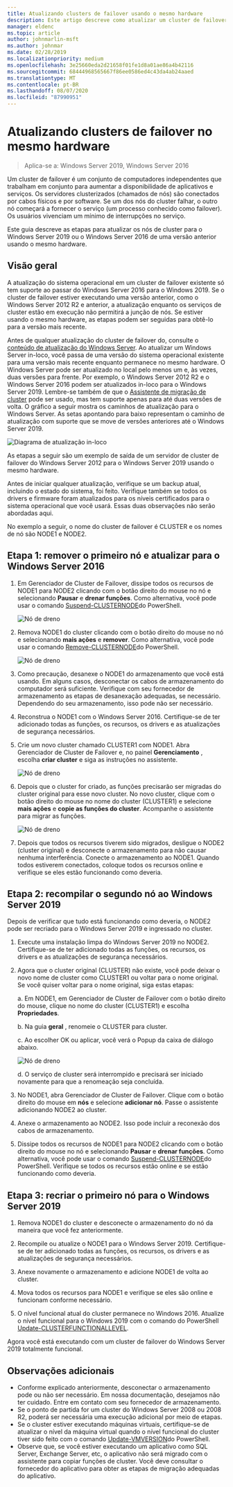 ```yaml
---
title: Atualizando clusters de failover usando o mesmo hardware
description: Este artigo descreve como atualizar um cluster de failover de 2 nós usando o mesmo hardware
manager: eldenc
ms.topic: article
author: johnmarlin-msft
ms.author: johnmar
ms.date: 02/28/2019
ms.localizationpriority: medium
ms.openlocfilehash: 3e25660eda2d21658f01fe1d8a01ae86a4b42116
ms.sourcegitcommit: 68444968565667f86ee0586ed4c43da4ab24aaed
ms.translationtype: MT
ms.contentlocale: pt-BR
ms.lasthandoff: 08/07/2020
ms.locfileid: "87990951"
---
```

# <a name="upgrading-failover-clusters-on-the-same-hardware"></a>Atualizando clusters de failover no mesmo hardware

> Aplica-se a: Windows Server 2019, Windows Server 2016

Um cluster de failover é um conjunto de computadores independentes que trabalham em conjunto para aumentar a disponibilidade de aplicativos e serviços. Os servidores clusterizados (chamados de nós) são conectados por cabos físicos e por software. Se um dos nós do cluster falhar, o outro nó começará a fornecer o serviço (um processo conhecido como failover). Os usuários vivenciam um mínimo de interrupções no serviço.

Este guia descreve as etapas para atualizar os nós de cluster para o Windows Server 2019 ou o Windows Server 2016 de uma versão anterior usando o mesmo hardware.

## <a name="overview"></a>Visão geral

A atualização do sistema operacional em um cluster de failover existente só tem suporte ao passar do Windows Server 2016 para o Windows 2019.  Se o cluster de failover estiver executando uma versão anterior, como o Windows Server 2012 R2 e anterior, a atualização enquanto os serviços de cluster estão em execução não permitirá a junção de nós.  Se estiver usando o mesmo hardware, as etapas podem ser seguidas para obtê-lo para a versão mais recente.

Antes de qualquer atualização do cluster de failover do, consulte o [conteúdo de atualização do Windows Server](../upgrade/upgrade-overview.md).  Ao atualizar um Windows Server in-loco, você passa de uma versão do sistema operacional existente para uma versão mais recente enquanto permanece no mesmo hardware. O Windows Server pode ser atualizado no local pelo menos um e, às vezes, duas versões para frente. Por exemplo, o Windows Server 2012 R2 e o Windows Server 2016 podem ser atualizados in-loco para o Windows Server 2019.  Lembre-se também de que o [Assistente de migração de cluster](https://blogs.msdn.microsoft.com/clustering/2012/06/25/how-to-move-highly-available-clustered-vms-to-windows-server-2012-with-the-cluster-migration-wizard/) pode ser usado, mas tem suporte apenas para até duas versões de volta. O gráfico a seguir mostra os caminhos de atualização para o Windows Server. As setas apontando para baixo representam o caminho de atualização com suporte que se move de versões anteriores até o Windows Server 2019.

![Diagrama de atualização in-loco](media/In-Place-Upgrade/In-Place-Upgrade-1.png)

As etapas a seguir são um exemplo de saída de um servidor de cluster de failover do Windows Server 2012 para o Windows Server 2019 usando o mesmo hardware.

Antes de iniciar qualquer atualização, verifique se um backup atual, incluindo o estado do sistema, foi feito.  Verifique também se todos os drivers e firmware foram atualizados para os níveis certificados para o sistema operacional que você usará.  Essas duas observações não serão abordadas aqui.

No exemplo a seguir, o nome do cluster de failover é CLUSTER e os nomes de nó são NODE1 e NODE2.

## <a name="step-1-evict-first-node-and-upgrade-to-windows-server-2016"></a>Etapa 1: remover o primeiro nó e atualizar para o Windows Server 2016

1. Em Gerenciador de Cluster de Failover, dissipe todos os recursos de NODE1 para NODE2 clicando com o botão direito do mouse no nó e selecionando **Pausar** e **drenar funções**.  Como alternativa, você pode usar o comando [Suspend-CLUSTERNODE](/powershell/module/failoverclusters/suspend-clusternode)do PowerShell.

    ![Nó de dreno](media/In-Place-Upgrade/In-Place-Upgrade-2.png)

2. Remova NODE1 do cluster clicando com o botão direito do mouse no nó e selecionando **mais ações** e **remover**.  Como alternativa, você pode usar o comando [Remove-CLUSTERNODE](/powershell/module/failoverclusters/remove-clusternode)do PowerShell.

    ![Nó de dreno](media/In-Place-Upgrade/In-Place-Upgrade-3.png)

3. Como precaução, desanexe o NODE1 do armazenamento que você está usando.  Em alguns casos, desconectar os cabos de armazenamento do computador será suficiente.  Verifique com seu fornecedor de armazenamento as etapas de desanexação adequadas, se necessário.  Dependendo do seu armazenamento, isso pode não ser necessário.

4. Reconstrua o NODE1 com o Windows Server 2016.  Certifique-se de ter adicionado todas as funções, os recursos, os drivers e as atualizações de segurança necessários.

5. Crie um novo cluster chamado CLUSTER1 com NODE1.  Abra Gerenciador de Cluster de Failover e, no painel **Gerenciamento** , escolha **criar cluster** e siga as instruções no assistente.

    ![Nó de dreno](media/In-Place-Upgrade/In-Place-Upgrade-4.png)

6. Depois que o cluster for criado, as funções precisarão ser migradas do cluster original para esse novo cluster.  No novo cluster, clique com o botão direito do mouse no nome do cluster (CLUSTER1) e selecione **mais ações** e **copie as funções do cluster**.  Acompanhe o assistente para migrar as funções.

    ![Nó de dreno](media/In-Place-Upgrade/In-Place-Upgrade-5.png)

7.  Depois que todos os recursos tiverem sido migrados, desligue o NODE2 (cluster original) e desconecte o armazenamento para não causar nenhuma interferência.  Conecte o armazenamento ao NODE1.  Quando todos estiverem conectados, coloque todos os recursos online e verifique se eles estão funcionando como deveria.

## <a name="step-2-rebuild-second-node-to-windows-server-2019"></a>Etapa 2: recompilar o segundo nó ao Windows Server 2019

Depois de verificar que tudo está funcionando como deveria, o NODE2 pode ser recriado para o Windows Server 2019 e ingressado no cluster.

1. Execute uma instalação limpa do Windows Server 2019 no NODE2. Certifique-se de ter adicionado todas as funções, os recursos, os drivers e as atualizações de segurança necessários.

2. Agora que o cluster original (CLUSTER) não existe, você pode deixar o novo nome de cluster como CLUSTER1 ou voltar para o nome original.  Se você quiser voltar para o nome original, siga estas etapas:

   a. Em NODE1, em Gerenciador de Cluster de Failover com o botão direito do mouse, clique no nome do cluster (CLUSTER1) e escolha **Propriedades**.

   b. Na guia **geral** , renomeie o CLUSTER para cluster.

   c. Ao escolher OK ou aplicar, você verá o Popup da caixa de diálogo abaixo.

    ![Nó de dreno](media/In-Place-Upgrade/In-Place-Upgrade-6.png)

    d. O serviço de cluster será interrompido e precisará ser iniciado novamente para que a renomeação seja concluída.

3. No NODE1, abra Gerenciador de Cluster de Failover.  Clique com o botão direito do mouse em **nós** e selecione **adicionar nó**.  Passe o assistente adicionando NODE2 ao cluster.

4. Anexe o armazenamento ao NODE2. Isso pode incluir a reconexão dos cabos de armazenamento.

5. Dissipe todos os recursos de NODE1 para NODE2 clicando com o botão direito do mouse no nó e selecionando **Pausar** e **drenar funções**.  Como alternativa, você pode usar o comando [Suspend-CLUSTERNODE](/powershell/module/failoverclusters/suspend-clusternode)do PowerShell.  Verifique se todos os recursos estão online e se estão funcionando como deveria.

## <a name="step-3-rebuild-first-node-to-windows-server-2019"></a>Etapa 3: recriar o primeiro nó para o Windows Server 2019

1. Remova NODE1 do cluster e desconecte o armazenamento do nó da maneira que você fez anteriormente.

2. Recompile ou atualize o NODE1 para o Windows Server 2019.  Certifique-se de ter adicionado todas as funções, os recursos, os drivers e as atualizações de segurança necessários.

3. Anexe novamente o armazenamento e adicione NODE1 de volta ao cluster.

4. Mova todos os recursos para NODE1 e verifique se eles são online e funcionam conforme necessário.

5. O nível funcional atual do cluster permanece no Windows 2016.  Atualize o nível funcional para o Windows 2019 com o comando do PowerShell [Update-CLUSTERFUNCTIONALLEVEL](/powershell/module/failoverclusters/update-clusterfunctionallevel).

Agora você está executando com um cluster de failover do Windows Server 2019 totalmente funcional.

## <a name="additional-notes"></a>Observações adicionais

- Conforme explicado anteriormente, desconectar o armazenamento pode ou não ser necessário.  Em nossa documentação, desejamos não ter cuidado.  Entre em contato com seu fornecedor de armazenamento.
- Se o ponto de partida for um cluster do Windows Server 2008 ou 2008 R2, poderá ser necessária uma execução adicional por meio de etapas.
- Se o cluster estiver executando máquinas virtuais, certifique-se de atualizar o nível da máquina virtual quando o nível funcional do cluster tiver sido feito com o comando [Update-VMVERSION](/powershell/module/hyper-v/update-vmversion)do PowerShell.
- Observe que, se você estiver executando um aplicativo como SQL Server, Exchange Server, etc, o aplicativo não será migrado com o assistente para copiar funções de cluster.  Você deve consultar o fornecedor do aplicativo para obter as etapas de migração adequadas do aplicativo.